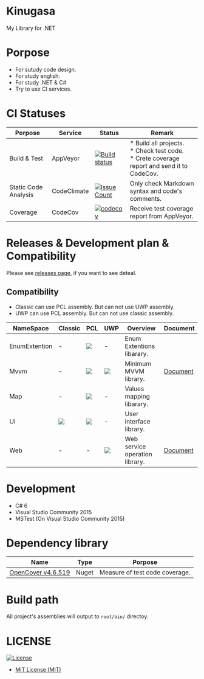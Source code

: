 # Kinugasa

My Library for .NET

# Porpose
* For sutudy code design.
* For study english.
* For study .NET & C#
* Try to use CI services.

# CI Statuses

|Porpose|Service|Status|Remark|
|---|---|---|---|
|Build & Test|AppVeyor|[![Build status](https://ci.appveyor.com/api/projects/status/mk3thjjapkd1u444/branch/master?svg=true)](https://ci.appveyor.com/project/YoshinoriN/kinugasa)|* Build all projects. <br> * Check test code. <br> * Crete coverage report and send it to CodeCov.|
|Static Code Analysis|CodeClimate|[![Issue Count](https://codeclimate.com/github/YoshinoriN/Kinugasa/badges/issue_count.svg)](https://codeclimate.com/github/YoshinoriN/Kinugasa)|Only check Markdown syntax and code's comments.|
|Coverage|CodeCov|[![codecov](https://codecov.io/gh/YoshinoriN/Kinugasa/branch/master/graph/badge.svg)](https://codecov.io/gh/YoshinoriN/Kinugasa)|Receive test coverage report from AppVeyor.|

# Releases & Development plan & Compatibility

Please see [releases page](https://github.com/YoshinoriN/Kinugasa/releases), if you want to see deteal.

## Compatibility

* Classic can use PCL assembly. But can not use UWP assembly.
* UWP can use PCL assembly. But can not use classic assembly.

|NameSpace|Classic|PCL|UWP|Overview|Document|
|---|---|---|---|---|---|
|EnumExtention|-|[![](https://img.shields.io/badge/release-v1.0.0-blue.svg)](https://github.com/YoshinoriN/Kinugasa/releases/tag/Kinugasa.EnumExtension.v1.0.0)|-|Enum Extentions libarary.||
|Mvvm|-|[![](https://img.shields.io/badge/release-v1.1.0-blue.svg)](https://github.com/YoshinoriN/Kinugasa/releases/tag/Kinugasa.Mvvm.v1.1.0)|[![](https://img.shields.io/badge/release-v1.1.0-blue.svg)](https://github.com/YoshinoriN/Kinugasa/releases/tag/Kinugasa.Mvvm.v1.1.0)|Minimum MVVM library.|[Document](/Document/Mvvm.md)|
|Map|-|[![](https://img.shields.io/badge/release-v1.0.0-blue.svg)](https://github.com/YoshinoriN/Kinugasa/releases/tag/Kinugasa.Map.v1.0.0)|-|Values mapping libarary.||
|UI|![](https://img.shields.io/badge/Canditate-TDB-yellow.svg)|[![](https://img.shields.io/badge/release-v1.0.1-blue.svg)](https://github.com/YoshinoriN/Kinugasa/releases/tag/Kinugasa.UI.v1.0.1)|-|User interface library.||
|Web|-|-|[![](https://img.shields.io/badge/release-v1.0.0-blue.svg)](https://github.com/YoshinoriN/Kinugasa/releases/tag/Kinugasa.Uwp.Web.v1.0.0)|Web service operation library.|[Document](/Document/Web.md)|

# Development
* C# 6
* Visual Studio Community 2015
* MSTest (On Visual Studio Community 2015)

# Dependency library

|Name|Type|Porpose|
|---|---|---|
|[OpenCover v4.6.519](https://github.com/OpenCover/opencover)|Nuget|Measure of test code coverage.|


# Build path
All project's assemblies will output to `root/bin/` directoy.

# LICENSE

[![License](https://img.shields.io/github/license/YoshinoriN/kinugasa.svg?style=flat-square)](https://github.com/YoshinoriN/kinugasa/blob/master/LICENSE)

* [MIT License (MIT)](LICENSE)
